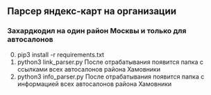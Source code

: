 ## Парсер яндекс-карт на организации
### Захардкодил на один район Москвы и только для автосалонов
0. pip3 install -r requirements.txt
1. python3 link_parser.py
После отрабатывания появится папка с ссылками всех автосалонов района Хамовники
2. python3 info_parser.py
После отрабатывания появится папка с информацией всех автосалонов района Хамовники
